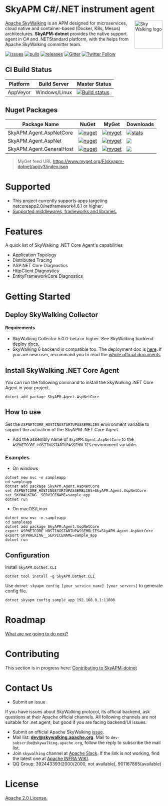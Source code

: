 SkyAPM C#/.NET instrument agent
==========

<img src="https://skyapmtest.github.io/page-resources/SkyAPM/skyapm.png" alt="Sky Walking logo" height="90px" align="right" />

[Apache SkyWalking](https://github.com/apache/incubator-skywalking) is an APM designed for microservices, cloud native and container-based (Docker, K8s, Mesos) architectures. **SkyAPM-dotnet** provides the native support agent in C# and .NETStandard platform, with the helps from Apache SkyWalking committer team.

[![issues](https://img.shields.io/github/issues-raw/skyapm/skyapm-dotnet.svg?style=flat-square)](https://github.com/SkyAPM/SkyAPM-dotnet/issues)
[![pulls](https://img.shields.io/github/issues-pr-raw/skyapm/skyapm-dotnet.svg?style=flat-square)](https://github.com/SkyAPM/SkyAPM-dotnet/pulls)
[![releases](https://img.shields.io/github/release/skyapm/skyapm-dotnet.svg?style=flat-square)](https://github.com/SkyAPM/SkyAPM-dotnet/releases)
[![Gitter](https://img.shields.io/gitter/room/openskywalking/lobby.svg?style=flat-square)](https://gitter.im/openskywalking/Lobby)
[![Twitter Follow](https://img.shields.io/twitter/follow/asfskywalking.svg?style=flat-square&label=Follow&logo=twitter)](https://twitter.com/AsfSkyWalking)

## CI Build Status

| Platform | Build Server | Master Status  |
|--------- |------------- |---------|
| AppVeyor |  Windows/Linux |[![Build status](https://ci.appveyor.com/api/projects/status/fl6vucwfn1vu94dv/branch/master?svg=true)](https://ci.appveyor.com/project/wu-sheng/skywalking-csharp/branch/master)|

## Nuget Packages

| Package Name |  NuGet | MyGet | Downloads 
|--------------|  ------- |  ------- |  ---- 
| SkyAPM.Agent.AspNetCore | [![nuget](https://img.shields.io/nuget/v/SkyAPM.Agent.AspNetCore.svg?style=flat-square)](https://www.nuget.org/packages/SkyAPM.Agent.AspNetCore) | [![myget](https://img.shields.io/myget/skyapm-dotnet/vpre/SkyAPM.Agent.AspNetCore.svg?style=flat-square)](https://www.myget.org/feed/skyapm-dotnet/package/nuget/SkyAPM.Agent.AspNetCore) | [![stats](https://img.shields.io/nuget/dt/SkyAPM.Agent.AspNetCore.svg?style=flat-square)](https://www.nuget.org/stats/packages/SkyAPM.Agent.AspNetCore?groupby=Version) 
| SkyAPM.Agent.AspNet | [![nuget](https://img.shields.io/nuget/v/SkyAPM.Agent.AspNet.svg?style=flat-square)](https://www.nuget.org/packages/SkyAPM.Agent.AspNet) | [![myget](https://img.shields.io/myget/skyapm-dotnet/vpre/SkyAPM.Agent.AspNet.svg?style=flat-square)](https://www.myget.org/feed/skyapm-dotnet/package/nuget/SkyAPM.Agent.AspNet) | [![](https://img.shields.io/nuget/dt/SkyAPM.Agent.AspNet.svg?style=flat-square)](https://www.nuget.org/stats/packages/SkyAPM.Agent.AspNet?groupby=Version)
| SkyAPM.Agent.GeneralHost | [![nuget](https://img.shields.io/nuget/v/SkyAPM.Agent.GeneralHost.svg?style=flat-square)](https://www.nuget.org/packages/SkyAPM.Agent.GeneralHost) | [![myget](https://img.shields.io/myget/skyapm-dotnet/vpre/SkyAPM.Agent.GeneralHost.svg?style=flat-square)](https://www.myget.org/feed/skyapm-dotnet/package/nuget/SkyAPM.Agent.GeneralHost) | [![](https://img.shields.io/nuget/dt/SkyAPM.Agent.GeneralHost.svg?style=flat-square)](https://www.nuget.org/stats/packages/SkyAPM.Agent.GeneralHost?groupby=Version)  

> MyGet feed URL https://www.myget.org/F/skyapm-dotnet/api/v3/index.json

# Supported
- This project currently supports apps targeting netcoreapp2.0/netframework4.6.1 or higher.
- [Supported middlewares, frameworks and libraries.](docs/Supported-list.md)

# Features
A quick list of SkyWalking .NET Core Agent's capabilities
- Application Topology
- Distributed Tracing
- ASP.NET Core Diagnostics
- HttpClient Diagnostics
- EntityFrameworkCore Diagnostics

# Getting Started

## Deploy SkyWalking Collector

#### Requirements
- SkyWalking Collector 5.0.0-beta or higher. See SkyWalking backend deploy [docs](https://github.com/apache/incubator-skywalking/blob/5.x/docs/en/Deploy-backend-in-standalone-mode.md).
- SkyWalking 6 backend is compatible too. The deployment doc is [here](https://github.com/apache/incubator-skywalking/blob/master/docs/en/setup/backend/backend-ui-setup.md). If you are new user, recommand you to read the 
[whole official documents](https://github.com/apache/incubator-skywalking/blob/master/docs/README.md)

## Install SkyWalking .NET Core Agent

You can run the following command to install the SkyWalking .NET Core Agent in your project.

```
dotnet add package SkyAPM.Agent.AspNetCore
```

## How to use
Set the `ASPNETCORE_HOSTINGSTARTUPASSEMBLIES` environment variable to support the activation of the SkyAPM .NET Core Agent. 

- Add the assembly name of `SkyAPM.Agent.AspNetCore` to the `ASPNETCORE_HOSTINGSTARTUPASSEMBLIES` environment variable.

### Examples
- On windows

```
dotnet new mvc -n sampleapp
cd sampleapp
dotnet add package SkyAPM.Agent.AspNetCore
set ASPNETCORE_HOSTINGSTARTUPASSEMBLIES=SkyAPM.Agent.AspNetCore
set SKYWALKING__SERVICENAME=sample_app
dotnet run
```

- On macOS/Linux

```
dotnet new mvc -n sampleapp
cd sampleapp
dotnet add package SkyAPM.Agent.AspNetCore
export ASPNETCORE_HOSTINGSTARTUPASSEMBLIES=SkyAPM.Agent.AspNetCore
export SKYWALKING__SERVICENAME=sample_app
dotnet run
```

## Configuration

Install `SkyAPM.DotNet.CLI`

```
dotnet tool install -g SkyAPM.DotNet.CLI
```

Use `dotnet skyapm config [your_service_name] [your_servers]` to generate config file. 

```
dotnet skyapm config sample_app 192.168.0.1:11800
```

# Roadmap
[What are we going to do next?](/docs/roadmap.md)

# Contributing
This section is in progress here: [Contributing to SkyAPM-dotnet](/CONTIBUTING.md)

# Contact Us
* Submit an issue

If you have issues about SkyWalking protocol, its official backend, ask questions at their Apache official channels. All following channels are not suitable for .net agent, but good if you are facing backend/UI issues.
* Submit an official Apache SkyWalking [issue](https://github.com/apache/skywalking/issues). 
* Mail list: **dev@skywalking.apache.org**. Mail to `dev-subscribe@skywalking.apache.org`, follow the reply to subscribe the mail list.
* Join `skywalking` channel at [Apache Slack](https://join.slack.com/t/the-asf/shared_invite/enQtNzc2ODE3MjI1MDk1LTAyZGJmNTg1NWZhNmVmOWZjMjA2MGUyOGY4MjE5ZGUwOTQxY2Q3MDBmNTM5YTllNGU4M2QyMzQ4M2U4ZjQ5YmY). If the link is not working, find the latest one at [Apache INFRA WIKI](https://cwiki.apache.org/confluence/display/INFRA/Slack+Guest+Invites).
* QQ Group: 392443393(2000/2000, not available), 901167865(available)

# License
[Apache 2.0 License.](/LICENSE)
